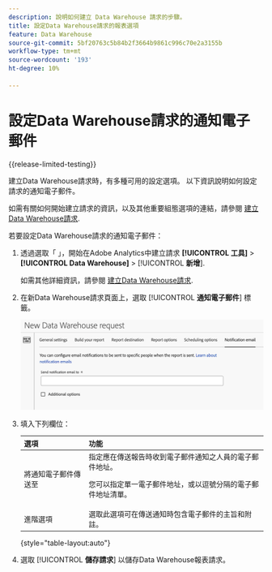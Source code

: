 ```yaml
---
description: 說明如何建立 Data Warehouse 請求的步驟。
title: 設定Data Warehouse請求的報表選項
feature: Data Warehouse
source-git-commit: 5bf20763c5b84b2f3664b9861c996c70e2a3155b
workflow-type: tm+mt
source-wordcount: '193'
ht-degree: 10%

---
```


# 設定Data Warehouse請求的通知電子郵件

{{release-limited-testing}}

建立Data Warehouse請求時，有多種可用的設定選項。 以下資訊說明如何設定請求的通知電子郵件。

如需有關如何開始建立請求的資訊，以及其他重要組態選項的連結，請參閱 [建立Data Warehouse請求](/help/export/data-warehouse/create-request/t-dw-create-request.md).

若要設定Data Warehouse請求的通知電子郵件：

1. 透過選取「 」，開始在Adobe Analytics中建立請求 **[!UICONTROL 工具]** > **[!UICONTROL Data Warehouse]** > [!UICONTROL **新增**].

   如需其他詳細資訊，請參閱 [建立Data Warehouse請求](/help/export/data-warehouse/create-request/t-dw-create-request.md).

1. 在新Data Warehouse請求頁面上，選取 [!UICONTROL **通知電子郵件**] 標籤。

   ![報表目的地索引標籤](assets/dw-notification-email.png)

1. 填入下列欄位：

   | 選項 | 功能 |
   |---------|----------|
   | 將通知電子郵件傳送至 | 指定應在傳送報告時收到電子郵件通知之人員的電子郵件地址。 <p>您可以指定單一電子郵件地址，或以逗號分隔的電子郵件地址清單。</p> |
   | 進階選項 | 選取此選項可在傳送通知時包含電子郵件的主旨和附註。 |

   {style="table-layout:auto"}

1. 選取 [!UICONTROL **儲存請求**] 以儲存Data Warehouse報表請求。
